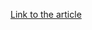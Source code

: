 [Link to the article](https://www.bleepingcomputer.com/news/microsoft/five-lesser-known-task-manager-features-in-windows-11/)
